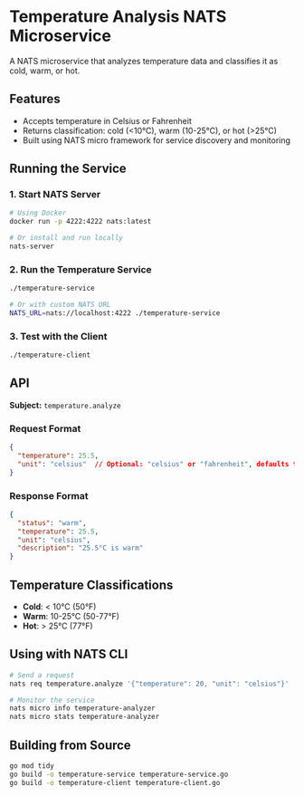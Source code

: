 # Temperature Analysis NATS Microservice

A NATS microservice that analyzes temperature data and classifies it as cold, warm, or hot.

## Features

- Accepts temperature in Celsius or Fahrenheit
- Returns classification: cold (<10°C), warm (10-25°C), or hot (>25°C)
- Built using NATS micro framework for service discovery and monitoring

## Running the Service

### 1. Start NATS Server
```bash
# Using Docker
docker run -p 4222:4222 nats:latest

# Or install and run locally
nats-server
```

### 2. Run the Temperature Service
```bash
./temperature-service

# Or with custom NATS URL
NATS_URL=nats://localhost:4222 ./temperature-service
```

### 3. Test with the Client
```bash
./temperature-client
```

## API

**Subject:** `temperature.analyze`

### Request Format
```json
{
  "temperature": 25.5,
  "unit": "celsius"  // Optional: "celsius" or "fahrenheit", defaults to celsius
}
```

### Response Format
```json
{
  "status": "warm",
  "temperature": 25.5,
  "unit": "celsius",
  "description": "25.5°C is warm"
}
```

## Temperature Classifications

- **Cold**: < 10°C (50°F)
- **Warm**: 10-25°C (50-77°F)
- **Hot**: > 25°C (77°F)

## Using with NATS CLI

```bash
# Send a request
nats req temperature.analyze '{"temperature": 20, "unit": "celsius"}'

# Monitor the service
nats micro info temperature-analyzer
nats micro stats temperature-analyzer
```

## Building from Source

```bash
go mod tidy
go build -o temperature-service temperature-service.go
go build -o temperature-client temperature-client.go
```